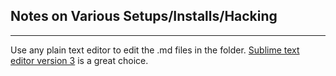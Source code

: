 ##  Notes on Various Setups/Installs/Hacking 




------------

Use any plain text editor to edit the .md files in the folder.  [Sublime text editor version 3](http://www.sublimetext.com/) is a great choice. 



